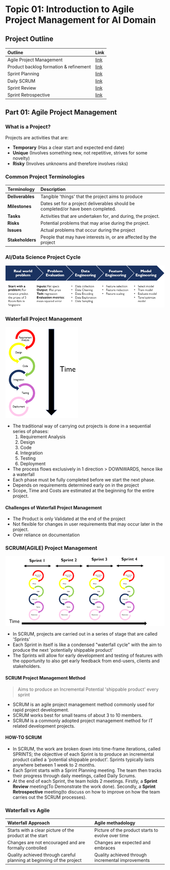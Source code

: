 
# Topic 01: Introduction to Agile Project Management for AI Domain

## Project Outline
| Outline | Link |
|:--- | :--- |
| Agile Project Management | [link]() |
| Product backlog formation & refinement | [link]() |
| Sprint Planning | [link]() |
| Daily SCRUM | [link]() |
| Sprint Review | [link]() |
|Sprint Retrospective | [link]() |

## Part 01: Agile Project Management

### What is a Project?
Projects are activities that are:
- **Temporary** (Has a clear start and expected end date)
- **Unique** (Involves something new, not repetitive, strives for some novelty)
- **Risky** (Involves unknowns and therefore involves risks)

### Common Project Terminologies

| Terminology | Description |
|:--- | :--- |
| **Deliverables** | Tangible 'things' that the project aims to produce |
| **Milestones** | Dates set for a project deliverables should be completed/or have been completed. |
| **Tasks** | Activities that are undertaken for, and during, the project. |
| **Risks** | Potential problems that may arise during the project. |
| **Issues** | Actual problems that occur during the project |
| **Stakeholders** | People that may have interests in, or are affected by the project |

### AI/Data Science Project Cycle

![Data Science Project Cycle](https://github.com/AngKS/School_Notebook/blob/master/ST1508_Practical_AI/Topic01_intro_to_project%20_management/assets/projectCycle.png)

### Waterfall Project Management


![waterfall development](https://github.com/AngKS/School_Notebook/blob/master/ST1508_Practical_AI/Topic01_intro_to_project%20_management/assets/waterfall.png)


- The traditional way of carrying out projects is done in a sequential series of phases:
    1. Requirement Analysis
    2. Design
    3. Code
    4. Integration
    5. Testing
    6. Deployment
- The process flows exclusively in 1 direction > DOWNWARDS, hence like a waterfall
- Each phase must be fully completed before we start the next phase.
- Depends on requirements determined early on in the project
- Scope, Time and Costs are estimated at the beginning for the entire project.

#### Challenges of Waterfall Project Management

- The Product is only Validated at the end of the project
- Not flexible for changes in user requirements that may occur later in the project.
- Over reliance on documentation

### SCRUM(AGILE) Project Management

![SCRUM Diagram](https://github.com/AngKS/School_Notebook/blob/master/ST1508_Practical_AI/Topic01_intro_to_project%20_management/assets/SCRUM.png)

- In SCRUM, projects are carried out in a series of stage that are called 'Sprints'
- Each Sprint in itself is like a condensed "waterfall cycle" with the aim to produce the next 'potentially shippable product'
- The Sprints will allow for early development and testing of features with the opportunity to also get early feedback from end-users, clients and stakeholders.

#### SCRUM Project Management Method
>Aims to produce an Incremental Potential 'shippable product' every sprint

- SCRUM is an agile project management method commonly used for rapid project development.
- SCRUM works best for small teams of about 3 to 10 members.
- SCRUM is a commonly adopted project management method for IT related development projects.

#### HOW-TO SCRUM
- In SCRUM, the work are broken down into time-frame iterations, called SPRINTS; the objecttive of each Sprint is to produce an incremental product called a 'potential shippable product'. Sprints typically lasts anywhere between 1 week to 2 months.
- Each Sprint starts with a Sprint Planning meeting. The team then tracks their progress through daily meetings, called Daily Scrums.
- At the end of each Sprint, the team holds 2 meetings. Firstly, a **Sprint Review** meeting(To Demonstrate the work done). Secondly, a **Sprint Retrospective** meeting(to discuss on how to improve on how the team carries out the SCRUM processes).

### Waterfall vs Agile

| Waterfall Approach | Agile methadology |
|:--- | :--- |
| Starts with a clear picture of the product at the start | Picture of the product starts to evolve over time |
| Changes are not encouraged and are formally controlled | Changes are expected and embraces |
| Quality achieved through careful planning at beginning of the project | Quality achieved through incremental improvements |

